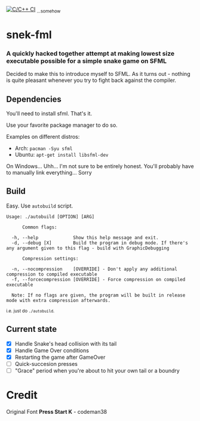 [![C/C++ CI](https://github.com/alexlnkp/snekfml/actions/workflows/c-cpp.yml/badge.svg?branch=main)](https://github.com/alexlnkp/snekfml/actions/workflows/c-cpp.yml) <sub>...somehow</sub>

# **snek**-fml

### A quickly hacked together attempt at making lowest size executable possible for a simple snake game on SFML
Decided to make this to introduce myself to SFML. As it turns out - nothing is quite pleasant whenever you try to fight back against the compiler.

## Dependencies
You'll need to install sfml. That's it.

Use your favorite package manager to do so.



Examples on different distros:
- Arch:
    `pacman -Syu sfml`
- Ubuntu:
    `apt-get install libsfml-dev`

On Windows... Uhh... I'm not sure to be entirely honest. You'll probably have to manually link everything... Sorry

## Build
Easy. Use `autobuild` script.
```
Usage: ./autobuild [OPTION] [ARG]

      Common flags:

  -h, --help             Show this help message and exit.
  -d, --debug [X]        Build the program in debug mode. If there's any argument given to this flag - build with GraphicDebugging

      Compression settings:

  -n, --nocompression    [OVERRIDE] - Don't apply any additional compression to compiled executable
  -f, --forcecompression [OVERRIDE] - Force compression on compiled executable

  Note: If no flags are given, the program will be built in release mode with extra compression afterwards.
```
<sub>i.e. just do `./autobuild`.</sub>

## Current state
- [x] Handle Snake's head collision with its tail
- [x] Handle Game Over conditions
- [x] Restarting the game after GameOver
- [ ] Quick-succesion presses
- [ ] "Grace" period when you're about to hit your own tail or a boundry

# Credit
Original Font **Press Start K** - codeman38
